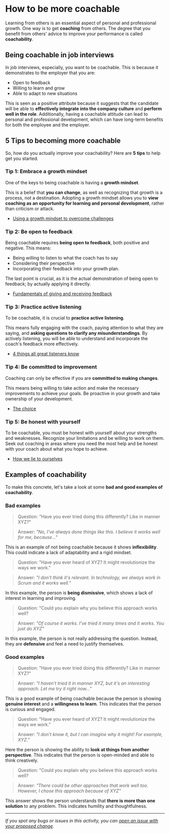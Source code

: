 # **How to be more coachable**

Learning from others is an essential aspect of personal and professional growth. One way is to get **coaching** from others. The degree that you benefit from others' advice to improve your performance is called **coachability**.

## Being coachable in job interviews

In job interviews, especially, you want to be coachable. This is because it demonstrates to the employer that you are:

- Open to feedback
- Willing to learn and grow
- Able to adapt to new situations

This is seen as a positive attribute because it suggests that the candidate will be able to **effectively integrate into the company culture** and **perform well in the role**. Additionally, having a coachable attitude can lead to personal and professional development, which can have long-term benefits for both the employee and the employer.

## 5 Tips to becoming more coachable

So, how do you actually improve your coachability? Here are **5 tips** to help get you started.

### Tip 1: Embrace a growth mindset

One of the keys to being coachable is having a **growth mindset**.

This is a belief that **you can change**, as well as recognizing that growth is a process, not a destination. Adopting a growth mindset allows you to **view coaching as an opportunity for learning and personal development**, rather than criticism or attack.

- [Using a growth mindset to overcome challenges](https://github.com/matovu-farid/curriculum-professional-skills/blob/main/soft-skills/using-a-growth-mindset-to-overcome-challenges.md)

### Tip 2: Be open to feedback

Being coachable requires **being open to feedback**, both positive and negative. This means:

- Being willing to listen to what the coach has to say
- Considering their perspective
- Incorporating their feedback into your growth plan.

The last point is crucial, as it is the actual demonstration of being open to feedback; by actually applying it directly.

- [Fundamentals of giving and receiving feedback](https://github.com/matovu-farid/curriculum-professional-skills/blob/main/soft-skills/fundamentals-of-giving-and-receiving-feedback.md)

### Tip 3: Practice active listening

To be coachable, it is crucial to **practice active listening**.

This means fully engaging with the coach, paying attention to what they are saying, and **asking questions to clarify any misunderstandings**. By actively listening, you will be able to understand and incorporate the coach's feedback more effectively.

- [4 things all great listeners know](https://www.youtube.com/watch?v=i3ku5nx4tMU)

### Tip 4: Be committed to improvement

Coaching can only be effective if you are **committed to making changes**.

This means being willing to take action and make the necessary improvements to achieve your goals. Be proactive in your growth and take ownership of your development.

- [The choice](https://www.youtube.com/watch?v=_HEnohs6yYw)

### Tip 5: Be honest with yourself

To be coachable, you must be honest with yourself about your strengths and weaknesses. Recognize your limitations and be willing to work on them. Seek out coaching in areas where you need the most help and be honest with your coach about what you hope to achieve.

- [How we lie to ourselves](https://www.youtube.com/watch?v=steu0fYGqhQ)

## Examples of coachability

To make this concrete, let's take a look at some **bad and good examples of coachability**.

### Bad examples

> Question: "Have you ever tried doing this differently? Like in manner XYZ?"

> Answer: _"No, I've always done things like this. I believe it works well for me, because..."_

This is an example of not being coachable because it shows **inflexibility**. This could indicate a lack of adaptability and a rigid mindset.

> Question: "Have you ever heard of XYZ? It might revolutionize the ways we work."

> Answer: _"I don't think it's relevant. In technology, we always work in Scrum and it works well."_

In this example, the person is **being dismissive**, which shows a lack of interest in learning and improving.

> Question: "Could you explain why you believe this approach works well?

> Answer: _"Of course it works. I've tried it many times and it works. You just do XYZ"_

In this example, the person is not really addressing the question. Instead, they are **defensive** and feel a need to justify themselves.

### Good examples

> Question: "Have you ever tried doing this differently? Like in manner XYZ?"

> Answer: _"I haven't tried it in manner XYZ, but it's an interesting approach. Let me try it right now..."_

This is a good example of being coachable because the person is showing **genuine interest** and a **willingness to learn**. This indicates that the person is curious and engaged.

> Question: "Have you ever heard of XYZ? It might revolutionize the ways we work."

> Answer: _"I don't know it, but I can imagine why it might! For example, XYZ."_

Here the person is showing the ability to **look at things from another perspective**. This indicates that the person is open-minded and able to think creatively.

> Question: "Could you explain why you believe this approach works well?

> Answer: _"There could be other approaches that work well too. However, I chose this approach because of XYZ"_

This answer shows the person understands that **there is more than one solution** to any problem. This indicates humility and thoughtfulness.

---

_If you spot any bugs or issues in this activity, you can [open an issue with your proposed change](https://github.com/microverseinc/curriculum-transversal-skills/blob/main/git-github/articles/open_issue.md)._
